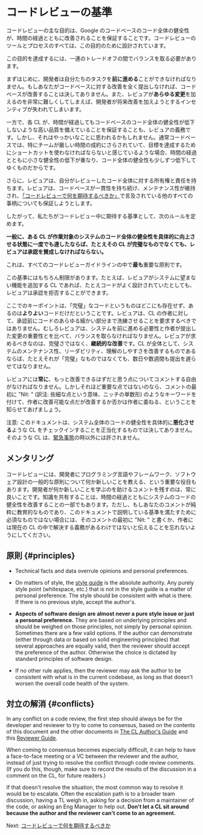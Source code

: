# コードレビューの基準



コードレビューの主な目的は、Google のコードベースのコード全体の健全性が、時間の経過とともに改善されることを保証することです。コードレビューのツールとプロセスのすべては、この目的のために設計されています。

この目的を達成するには、一連のトレードオフの間でバランスを取る必要があります。

まずはじめに、開発者は自分たちのタスクを**前に進める**ことができなければなりません。もしあなたがコードベースに対する改善を全く提出しなければ、コードベースが改善することは決してありません。また、レビュアが**あらゆる変更**を加えるのを非常に難しくしてしまえば、開発者が将来改善を加えようとするインセンティブが失われてしまいます。

一方で、各 CL が、時間が経過してもコードベースのコード全体の健全性が低下しないような高い品質を備えていることを保証することも、レビュアの義務です。しかし、それはやっかいなことに思われるかもしれません。通常コードベースでは、特にチームが厳しい時間の成約にさらされていて、目標を達成するためにショートカットを使わなければならないと感じているような場合、時間の経過とともに小さな健全性の低下が重なり、コード全体の健全性も少しずつ低下してゆくものだからです。

さらに、レビュアは、自分がレビューしたコード全体に対する所有権と責任を持ちます。レビュアは、コードベースが一貫性を持ち続け、メンテナンス性が維持され、[「コードレビューで何を期待するべきか」](looking-for.md)で言及されている他のすべての事柄についても保証しようとします。

したがって、私たちがコードレビュー中に期待する基準として、次のルールを定めます。

**一般に、ある CL が作業対象のシステムのコード全体の健全性を具体的に向上させる状態に一度でも達したならば、たとえその CL が完璧なものでなくても、レビュアは承認を賛成しなければならない。**

これは、すべてのコードレビューガイドラインの中で**最も**重要な原則です。

この基準にはもちろん制限があります。たとえば、レビュアがシステムに望まない機能を追加する CL であれば、たとえコードがよく設計されていたとしても、レビュアは承認を拒否することができます。

ここでのキーポイントは、「完璧」なコードというものはどこにも存在せず、あるのは**よりよい**コードだけだということです。レビュアは、CL の作者に対して、承認前にコードのあらゆる細かい部分まで洗練させることを要求するべきではありません。むしろレビュアは、システムを前に進める必要性と作者が提出した変更の重要性とを比べて、バランスを取らなければなりません。レビュアが求めるべきなのは、完璧さではなく、**継続的な改善**です。CL が全体として、システムのメンテナンス性、リーダビリティ、理解のしやすさを改善するものであるならば、たとえそれが「完璧」なものではなくても、数日や数週間も提出を遅らせてはなりません。

レビュアには**常に**、もっと改善できるはずだと思う点についてコメントする自由がなければなりません。しかしそれほど重要な点ではないのなら、コメントの最初に "Nit: " (訳注: 些細な点という意味、ニッチの単数形) のようなキーワードを付けて、作者に改善可能な点だが改善するか否かは作者に委ねる、ということを知らせてあげましょう。

注意: このドキュメントは、システム全体のコードの健全性を具体的に**悪化させる**ような CL をチェックインすることを正当化するものでは決してありません。そのような CL は、[緊急事態](../emergencies.md)の時以外には許されません。

## メンタリング

コードレビューには、開発者にプログラミング言語やフレームワーク、ソフトウェア設計の一般的な原則について何か新しいことを教える、という重要な役目もあります。開発者が何か新しいことを学ぶのを助けるコメントを残すのは、常に良いことです。知識を共有することは、時間の経過とともにシステムのコードの健全性を改善することの一部でもあります。ただし、もしあなたのコメントが純粋に教育的なものであり、このドキュメントで説明している基準を満たすために必須なものではない場合には、そのコメントの最初に "Nit: " と書くか、作者には現在の CL の中で解決する義務があるわけではないと伝えることを忘れないようにしてください。

## 原則 {#principles}

*   Technical facts and data overrule opinions and personal preferences.

*   On matters of style, the [style guide](http://google.github.io/styleguide/)
    is the absolute authority. Any purely style point (whitespace, etc.) that is
    not in the style guide is a matter of personal preference. The style should
    be consistent with what is there. If there is no previous style, accept the
    author's.

*   **Aspects of software design are almost never a pure style issue or just a
    personal preference.** They are based on underlying principles and should be
    weighed on those principles, not simply by personal opinion. Sometimes there
    are a few valid options. If the author can demonstrate (either through data
    or based on solid engineering principles) that several approaches are
    equally valid, then the reviewer should accept the preference of the author.
    Otherwise the choice is dictated by standard principles of software design.

*   If no other rule applies, then the reviewer may ask the author to be
    consistent with what is in the current codebase, as long as that doesn't
    worsen the overall code health of the system.

## 対立の解消 {#conflicts}

In any conflict on a code review, the first step should always be for the
developer and reviewer to try to come to consensus, based on the contents of
this document and the other documents in [The CL Author's Guide](../developer/)
and this [Reviewer Guide](index.md).

When coming to consensus becomes especially difficult, it can help to have a
face-to-face meeting or a VC between the reviewer and the author, instead of
just trying to resolve the conflict through code review comments. (If you do
this, though, make sure to record the results of the discussion in a comment on
the CL, for future readers.)

If that doesn't resolve the situation, the most common way to resolve it would
be to escalate. Often the
escalation path is to a broader team discussion, having a TL weigh in, asking
for a decision from a maintainer of the code, or asking an Eng Manager to help
out. **Don't let a CL sit around because the author and the reviewer can't come
to an agreement.**

Next: [コードレビューで何を期待するべきか](looking-for.md)
